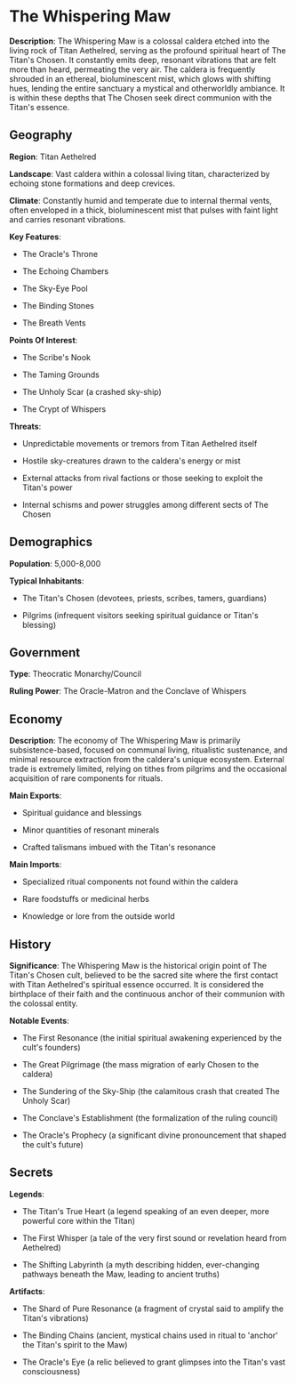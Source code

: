 
# The Whispering Maw
**Description**: The Whispering Maw is a colossal caldera etched into the living rock of Titan Aethelred, serving as the profound spiritual heart of The Titan's Chosen. It constantly emits deep, resonant vibrations that are felt more than heard, permeating the very air. The caldera is frequently shrouded in an ethereal, bioluminescent mist, which glows with shifting hues, lending the entire sanctuary a mystical and otherworldly ambiance. It is within these depths that The Chosen seek direct communion with the Titan's essence.


## Geography
**Region**: Titan Aethelred

**Landscape**: Vast caldera within a colossal living titan, characterized by echoing stone formations and deep crevices.

**Climate**: Constantly humid and temperate due to internal thermal vents, often enveloped in a thick, bioluminescent mist that pulses with faint light and carries resonant vibrations.

**Key Features**:
- The Oracle's Throne

- The Echoing Chambers

- The Sky-Eye Pool

- The Binding Stones

- The Breath Vents

**Points Of Interest**:
- The Scribe's Nook

- The Taming Grounds

- The Unholy Scar (a crashed sky-ship)

- The Crypt of Whispers

**Threats**:
- Unpredictable movements or tremors from Titan Aethelred itself

- Hostile sky-creatures drawn to the caldera's energy or mist

- External attacks from rival factions or those seeking to exploit the Titan's power

- Internal schisms and power struggles among different sects of The Chosen


## Demographics
**Population**: 5,000-8,000

**Typical Inhabitants**:
- The Titan's Chosen (devotees, priests, scribes, tamers, guardians)

- Pilgrims (infrequent visitors seeking spiritual guidance or Titan's blessing)


## Government
**Type**: Theocratic Monarchy/Council

**Ruling Power**: The Oracle-Matron and the Conclave of Whispers


## Economy
**Description**: The economy of The Whispering Maw is primarily subsistence-based, focused on communal living, ritualistic sustenance, and minimal resource extraction from the caldera's unique ecosystem. External trade is extremely limited, relying on tithes from pilgrims and the occasional acquisition of rare components for rituals.

**Main Exports**:
- Spiritual guidance and blessings

- Minor quantities of resonant minerals

- Crafted talismans imbued with the Titan's resonance

**Main Imports**:
- Specialized ritual components not found within the caldera

- Rare foodstuffs or medicinal herbs

- Knowledge or lore from the outside world


## History
**Significance**: The Whispering Maw is the historical origin point of The Titan's Chosen cult, believed to be the sacred site where the first contact with Titan Aethelred's spiritual essence occurred. It is considered the birthplace of their faith and the continuous anchor of their communion with the colossal entity.

**Notable Events**:
- The First Resonance (the initial spiritual awakening experienced by the cult's founders)

- The Great Pilgrimage (the mass migration of early Chosen to the caldera)

- The Sundering of the Sky-Ship (the calamitous crash that created The Unholy Scar)

- The Conclave's Establishment (the formalization of the ruling council)

- The Oracle's Prophecy (a significant divine pronouncement that shaped the cult's future)


## Secrets
**Legends**:
- The Titan's True Heart (a legend speaking of an even deeper, more powerful core within the Titan)

- The First Whisper (a tale of the very first sound or revelation heard from Aethelred)

- The Shifting Labyrinth (a myth describing hidden, ever-changing pathways beneath the Maw, leading to ancient truths)

**Artifacts**:
- The Shard of Pure Resonance (a fragment of crystal said to amplify the Titan's vibrations)

- The Binding Chains (ancient, mystical chains used in ritual to 'anchor' the Titan's spirit to the Maw)

- The Oracle's Eye (a relic believed to grant glimpses into the Titan's vast consciousness)

